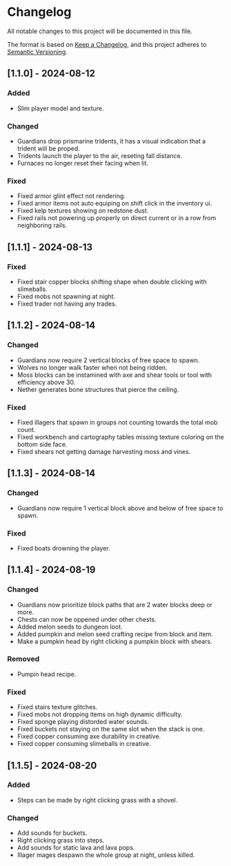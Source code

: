 # Changelog

All notable changes to this project will be documented in this file.

The format is based on [Keep a Changelog](https://keepachangelog.com/en/1.1.0/),
and this project adheres to [Semantic Versioning](https://semver.org/spec/v2.0.0.html).

## [1.1.0] - 2024-08-12

### Added

- Slim player model and texture.

### Changed

- Guardians drop prismarine tridents, it has a visual indication that a trident will be proped.
- Tridents launch the player to the air, reseting fall distance.
- Furnaces no longer reset their facing when lit.

### Fixed

- Fixed armor glint effect not rendering.
- Fixed armor items not auto equiping on shift click in the inventory ui.
- Fixed kelp textures showing on redstone dust.
- Fixed rails not powering up properly on direct current or in a row from neighboring rails.

## [1.1.1] - 2024-08-13

### Fixed

- Fixed stair copper blocks shifting shape when double clicking with slimeballs.
- Fixed mobs not spawning at night.
- Fixed trader not having any trades.

## [1.1.2] - 2024-08-14

### Changed

- Guardians now require 2 vertical blocks of free space to spawn.
- Wolves no longer walk faster when not being ridden.
- Moss blocks can be instamined with axe and shear tools or tool with efficiency above 30.
- Nether generates bone structures that pierce the ceiling.

### Fixed

- Fixed illagers that spawn in groups not counting towards the total mob count.
- Fixed workbench and cartography tables missing texture coloring on the bottom side face.
- Fixed shears not getting damage harvesting moss and vines.

## [1.1.3] - 2024-08-14

### Changed

- Guardians now require 1 vertical block above and below of free space to spawn.

### Fixed

- Fixed boats drowning the player.

## [1.1.4] - 2024-08-19

### Changed

- Guardians now prioritize block paths that are 2 water blocks deep or more.
- Chests can now be oppened under other chests.
- Added melon seeds to dungeon loot.
- Added pumpkin and melon seed crafting recipe from block and item.
- Make a pumpkin head by right clicking a pumpkin block with shears.

### Removed

- Pumpin head recipe.

### Fixed

- Fixed stairs texture glitches.
- Fixed mobs not dropping items on high dynamic difficulty.
- Fixed sponge playing distorded water sounds.
- Fixed buckets not staying on the same slot when the stack is one.
- Fixed copper consuming axe durability in creative.
- Fixed copper consuming slimeballs in creative.

## [1.1.5] - 2024-08-20

### Added

- Steps can be made by right clicking grass with a shovel.

### Changed

- Add sounds for buckets.
- Right clicking grass into steps.
- Add sounds for static lava and lava pops.
- Illager mages despawn the whole group at night, unless killed.
